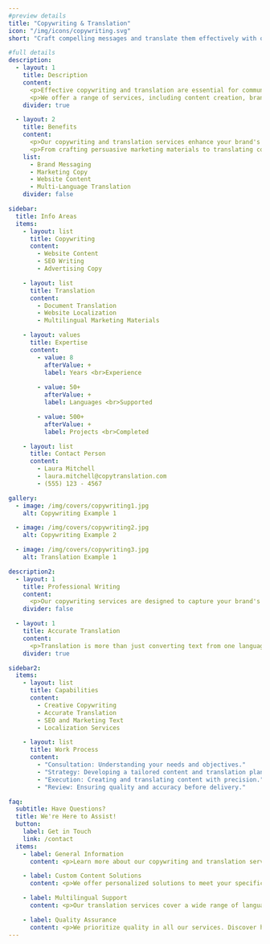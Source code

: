 ```yaml
---
#preview details
title: "Copywriting & Translation"
icon: "/img/icons/copywriting.svg"
short: "Craft compelling messages and translate them effectively with our professional copywriting and translation services."

#full details
description:
  - layout: 1
    title: Description
    content:
      <p>Effective copywriting and translation are essential for communicating your brand's message across different markets. Our team specializes in creating engaging, persuasive copy that resonates with your audience while ensuring accurate and culturally sensitive translations. With years of experience in the industry, we provide services that help you connect with your audience and expand your reach globally.</p>
      <p>We offer a range of services, including content creation, brand messaging, and multi-language translations. Our goal is to deliver high-quality, impactful content that drives engagement and supports your business objectives.</p>
    divider: true

  - layout: 2
    title: Benefits
    content:
      <p>Our copywriting and translation services enhance your brand's ability to communicate effectively across various platforms and languages. By combining creativity with linguistic precision, we ensure that your messages are both compelling and accurate.</p>
      <p>From crafting persuasive marketing materials to translating complex documents, we provide solutions that meet your needs and help you achieve your communication goals.</p>
    list:
      - Brand Messaging
      - Marketing Copy
      - Website Content
      - Multi-Language Translation
    divider: false

sidebar:
  title: Info Areas
  items:
    - layout: list
      title: Copywriting
      content:
        - Website Content
        - SEO Writing
        - Advertising Copy

    - layout: list
      title: Translation
      content:
        - Document Translation
        - Website Localization
        - Multilingual Marketing Materials

    - layout: values
      title: Expertise
      content:
        - value: 8
          afterValue: +
          label: Years <br>Experience
        
        - value: 50+
          afterValue: +
          label: Languages <br>Supported

        - value: 500+
          afterValue: +
          label: Projects <br>Completed

    - layout: list
      title: Contact Person
      content:
        - Laura Mitchell
        - laura.mitchell@copytranslation.com
        - (555) 123 - 4567

gallery:
  - image: /img/covers/copywriting1.jpg
    alt: Copywriting Example 1

  - image: /img/covers/copywriting2.jpg
    alt: Copywriting Example 2

  - image: /img/covers/copywriting3.jpg
    alt: Translation Example 1

description2:
  - layout: 1
    title: Professional Writing
    content:
      <p>Our copywriting services are designed to capture your brand's voice and deliver clear, persuasive messages. Whether you need engaging website content, compelling ad copy, or SEO-optimized text, our team provides high-quality writing tailored to your specific needs.</p>
    divider: false

  - layout: 1
    title: Accurate Translation
    content:
      <p>Translation is more than just converting text from one language to another. It involves understanding cultural nuances and context to ensure your message is conveyed accurately and effectively. Our translation services guarantee that your content maintains its integrity and resonates with diverse audiences.</p>
    divider: true

sidebar2:
  items:
    - layout: list
      title: Capabilities
      content:
        - Creative Copywriting
        - Accurate Translation
        - SEO and Marketing Text
        - Localization Services

    - layout: list
      title: Work Process
      content:
        - "Consultation: Understanding your needs and objectives."
        - "Strategy: Developing a tailored content and translation plan."
        - "Execution: Creating and translating content with precision."
        - "Review: Ensuring quality and accuracy before delivery."

faq:
  subtitle: Have Questions?
  title: We're Here to Assist!
  button:
    label: Get in Touch
    link: /contact
  items:
    - label: General Information
      content: <p>Learn more about our copywriting and translation services and how they can benefit your business.</p>

    - label: Custom Content Solutions
      content: <p>We offer personalized solutions to meet your specific copywriting and translation needs. Contact us to discuss your project.</p>

    - label: Multilingual Support
      content: <p>Our translation services cover a wide range of languages. Find out more about our capabilities and language options.</p>

    - label: Quality Assurance
      content: <p>We prioritize quality in all our services. Discover how we ensure accuracy and effectiveness in our copywriting and translation projects.</p>
---
```

